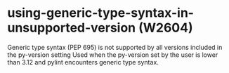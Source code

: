 # using-generic-type-syntax-in-unsupported-version (W2604)

Generic type syntax (PEP 695) is not supported by all versions included
in the py-version setting Used when the py-version set by the user is
lower than 3.12 and pylint encounters generic type syntax.
